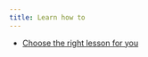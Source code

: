 ```yaml
---
title: Learn how to
---
```

- [Choose the right lesson for you](topics/practice-2-planning/0-getting-started/3-learn.md)
